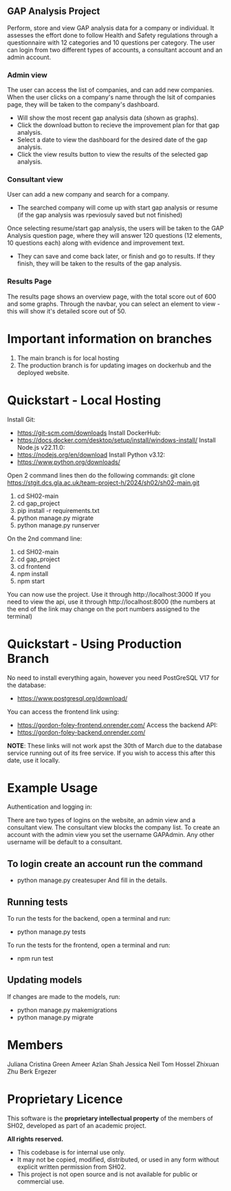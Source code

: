 ## GAP Analysis Project
Perform, store and view GAP analysis data for a company or individual. It assesses the effort done to follow Health and Safety regulations through a questionnaire with 12 categories and 10 questions per category. 
The user can login from two different types of accounts, a consultant account and an admin account. 

### Admin view
The user can access the list of companies, and can add new companies.
When the user clicks on a company's name through the lsit of companies page, they will be taken to the company's dashboard.
 - Will show the most recent gap analysis data (shown as graphs).
 - Click the download button to recieve the improvement plan for that gap analysis.
 - Select a date to view the dashboard for the desired date of the gap analysis.
 - Click the view results button to view the results of the selected gap analysis.

### Consultant view
User can add a new company and search for a company. 
 - The searched company will come up with start gap analysis or resume (if the gap analysis was rpeviosuly saved but not finished)

Once selecting resume/start gap analysis, the users will be taken to the GAP Analysis question page, where they will answer 120 questions (12 elements, 10 questions each) along with evidence and improvement text.
 - They can save and come back later, or finish and go to results. If they finish, they will be taken to the results of the gap analysis.

### Results Page
The results page shows an overview page, with the total score out of 600 and some graphs. Through the navbar, you can select an element to view - this will show it's detailed score out of 50.

# Important information on branches
1. The main branch is for local hosting
2. The production branch is for updating images on dockerhub and the deployed website.

# Quickstart - Local Hosting
Install Git:
 - https://git-scm.com/downloads
Install DockerHub:
 - https://docs.docker.com/desktop/setup/install/windows-install/
Install Node.js v22.11.0:
 - https://nodejs.org/en/download 
Install Python v3.12:
 - https://www.python.org/downloads/

Open 2 command lines then do the following commands:
git clone https://stgit.dcs.gla.ac.uk/team-project-h/2024/sh02/sh02-main.git

1. cd SH02-main
2. cd gap_project
3. pip install -r requirements.txt
4. python manage.py migrate
5. python manage.py runserver

On the 2nd command line:

1. cd SH02-main
2. cd gap_project
3. cd frontend
4. npm install
5. npm start

You can now use the project. Use it through http://localhost:3000
If you need to view the api, use it through http://localhost:8000 
(the numbers at the end of the link may change on the port numbers assigned to the terminal)

# Quickstart - Using Production Branch
No need to install everything again, however you need PostGreSQL V17 for the database:
 - https://www.postgresql.org/download/ 

You can access the frontend link using: 
 - https://gordon-foley-frontend.onrender.com/
Access the backend API:
 - https://gordon-foley-backend.onrender.com/

**NOTE**: These links will not work apst the 30th of March due to the database service running out of its free service. If you wish to access this after this date, use it locally.

# Example Usage 
Authentication and logging in:

There are two types of logins on the website, an admin view and a consultant view.
The consultant view blocks the company list. To create an account with the admin view you set the username GAPAdmin. Any other username will be default to a consultant.

## To login create an account run the command
 - python manage.py createsuper
And fill in the details.

## Running tests 

To run the tests for the backend, open a terminal and run:
 - python manage.py tests

To run the tests for the frontend, open a terminal and run:
 - npm run test

## Updating models

If changes are made to the models, run:
 - python manage.py makemigrations
 - python manage.py migrate

# Members
Juliana Cristina Green
Ameer Azlan Shah
Jessica Neil
Tom Hossel
Zhixuan Zhu 
Berk Ergezer

# Proprietary Licence
This software is the **proprietary intellectual property** of the members of SH02, developed as part of an academic project.

**All rights reserved.**

- This codebase is for internal use only.
- It may not be copied, modified, distributed, or used in any form without explicit written permission from SH02.
- This project is not open source and is not available for public or commercial use.